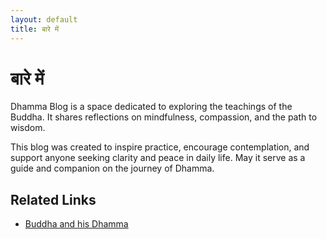 ```yaml
---
layout: default
title: बारे में
---
```


<div class="post">
	<h1 class="pageTitle">बारे में</h1>
	<p>Dhamma Blog is a space dedicated to exploring the teachings of the Buddha. It shares reflections on mindfulness, compassion, and the path to wisdom.</p>
	<p>This blog was created to inspire practice, encourage contemplation, and support anyone seeking clarity and peace in daily life. May it serve as a guide and companion on the journey of Dhamma.</p>
	<h2>Related Links</h2>
	<ul>
		<li><a href="https://bahd.eu.org">Buddha and his Dhamma</a></li>
  	</ul>
</div>
